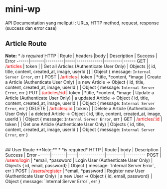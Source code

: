 # mini-wp
API Documentation yang meliputi : URLs, HTTP method, request, response (success dan error case) 
## Article Route
**Note:**  *  *is required*
HTTP  | Route | headers |body | Description | Success | Error
------|-------|---------|-----|-------------|---------|------
GET     | <span style="color:red"> /articles    </span>   | token |                   | <span > Get all Articles (Authenticate User Only) </span>   | Objects [{ id, title, content, created_at, image, userId }]                   | Object { message: `Internal Server Error`, err }
POST    | <span style="color:red"> /articles     </span>   | token | *title, *content, *image | <span >  Create a Article (Authenticate User Only) </span>  | a new Article -> Object { id, title, content, created_at, image, userId }        | Object { message: `Internal Server Error`, err }
PUT     | <span style="color:red"> /articles/:id  </span>   | token |  *title, *content, *image   | <span > Update a Article (Authenticate User Only) </span>   | a updated Article -> Object { id, title, content, created_at, image, userId }    | Object { message: `Internal Server Error`, err }
DELETE  | <span style="color:red"> /articles/:id  </span>   | token |                     | <span > Delete a Article (Authenticate User Only)   </span> | a deleted Article -> Object { id, title, content, created_at, image, userId }    | Object { message: `Internal Server Error`, err }
GET     | <span style="color:red"> /articles/:id    </span>   | token |                   | <span > Get one Article (Authenticate User Only) </span>   | Objects { id, title, content, created_at, image, userId }                   | Object { message: `Internal Server Error`, err }

<br>
## User Route
**Note:**  *  *is required*
HTTP  | Route | body | Description | Success | Error
------|-------|-----|-------------|---------|----------
POST  | <span style="color:red"> /users/login    </span>   |  *email, *password    | <span > Login User (Authenticate User Only) </span>   | Objects { id, email, password}                  | Object { message: `Internal Server Error`, err }
POST  | <span style="color:red"> /users/register     </span>   | *email, *password | <span >  Register new User (Authenticate User Only) </span>  | a new User -> Object { id, email, password}        | Object { message: `Internal Server Error`, err }